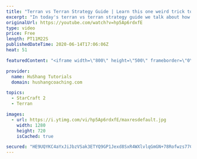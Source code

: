 ```yaml
---
title: "Terran vs Terran Strategy Guide | Learn this one weird trick to macro like a GM"
excerpt: "In today's terran vs terran strategy guide we talk about how you can continue to improve your macro into diamond and masters, where everyone is already making scv's consistently. What more could there be right? Let's take a look!  Terran vs Terran Guide | Learn this one weird trick to macro like a GM"
originalUrl: https://youtube.com/watch?v=hp5Ap6rdxfE
type: video
price: Free
length: PT11M22S
publishedDateTime: 2020-06-14T17:06:06Z
heat: 51

featuredContent: "<iframe width=\"800\" height=\"500\" frameborder=\"0\" src=\"https://www.youtube.com/embed/hp5Ap6rdxfE\" allow=\"accelerometer; autoplay; encrypted-media; gyroscope; picture-in-picture\" allowfullscreen></iframe>"

provider:
  name: HuShang Tutorials
  domain: hushangcoaching.com

topics:
  - StarCraft 2
  - Terran

images:
  - url: https://i.ytimg.com/vi/hp5Ap6rdxfE/maxresdefault.jpg
    width: 1280
    height: 720
    isCached: true

secured: "HE9UQYKC4aYxJiJbzVSak3ETYQ9GP1Jexd8SxR4WXlvlqGmGN+78Rofwzs77C41MRk41L3TBfl7IROTvgmZv8d3SC2SFbxAW4BuTfV/dtdWhFwWcZIBt93VAlYMY5Pc+c2AYWZQBbBP4ESxiNQwEHHIw7tsvbYHpfGhEx9yoYAZm6s4CRNPsVcLAGPLe0b+hqKoU7fpCy7KmJBCLLsw27uQ3MO4HX8hRjFbCcH6g3x285kI84t6jV+3SoOyIUW/RwSCCf8yUGMyKiT8wNVXBCWnep3HT2TA5VA3tosa/Q72hpZse/NZfeU+tRn8uOTxFazKYe5qzwJY/tTiBpTYkPvQ/XczKDYwfKKRwzi4yyI2/LY5m2MH5i4NXE8A+kk0L3JVAlvLBMs9Ux4AfIHGeZplbza3wqG9NYIqW4iehgZk=;oUJAhiYwsnfssH9QIs+uTw=="
---
```


